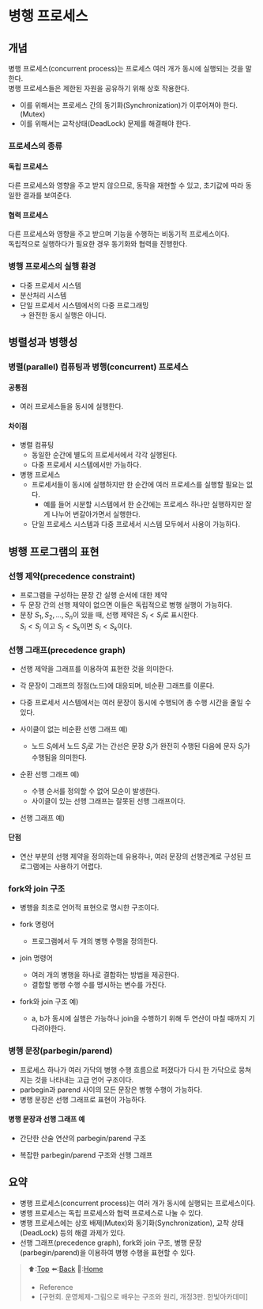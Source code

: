 # 병행 프로세스
## 개념
병행 프로세스(concurrent process)는 프로세스 여러 개가 동시에 실행되는 것을 말한다.  
병행 프로세스들은 제한된 자원을 공유하기 위해 상호 작용한다. 
- 이를 위해서는 프로세스 간의 동기화(Synchronization)가 이루어져야 한다. (Mutex)
- 이를 위해서는 교착상태(DeadLock) 문제를 해결해야 한다. 

### 프로세스의 종류
#### 독립 프로세스
다른 프로세스와 영향을 주고 받지 않으므로, 동작을 재현할 수 있고, 초기값에 따라 동일한 결과를 보여준다.
#### 협력 프로세스
다른 프로세스와 영향을 주고 받으며 기능을 수행하는 비동기적 프로세스이다.  
독립적으로 실행하다가 필요한 경우 동기화와 협력을 진행한다. 

### 병행 프로세스의 실행 환경
- 다중 프로세서 시스템
- 분산처리 시스템
- 단일 프로세서 시스템에서의 다중 프로그래밍  
  → 완전한 동시 실행은 아니다.

## 병렬성과 병행성
### 병렬(parallel) 컴퓨팅과 병행(concurrent) 프로세스
#### 공통점
- 여러 프로세스들을 동시에 실행한다.
#### 차이점
- 병렬 컴퓨팅
  - 동일한 순간에 별도의 프로세서에서 각각 실행된다.
  - 다중 프로세서 시스템에서만 가능하다.
- 병행 프로세스
  - 프로세서들이 동시에 실행하지만 한 순간에 여러 프로세스를 실행할 필요는 없다.
    - 예를 들어 시분할 시스템에서 한 순간에는 프로세스 하나만 실행하지만 잘 게 나누어 번갈아가면서 실행한다.
  - 단일 프로세스 시스템과 다중 프로세서 시스템 모두에서 사용이 가능하다.

## 병행 프로그램의 표현
### 선행 제약(precedence constraint)
- 프로그램을 구성하는 문장 간 실행 순서에 대한 제약
- 두 문장 간의 선행 제약이 없으면 이들은 독립적으로 병행 실행이 가능하다. 
- 문장 $S_1, S_2, ..., S_n$이 있을 때, 선행 제약은 $S_i < S_j$로 표시한다.  
  $S_i < S_j$ 이고 $S_j < S_k$이면 $S_i < S_k$이다.

### 선행 그래프(precedence graph)
- 선행 제약을 그래프를 이용하여 표현한 것을 의미한다.
- 각 문장이 그래프의 정점(노드)에 대응되며, 비순환 그래프를 이룬다.
- 다중 프로세서 시스템에서는 여러 문장이 동시에 수행되어 총 수행 시간을 줄일 수 있다. 
- 사이클이 없는 비순환 선행 그래프 예)
  
  - 노드 $S_i$에서 노드 $S_j$로 가는 간선은 문장 $S_i$가 완전히 수행된 다음에 문자 $S_j$가 수행됨을 의미한다.

- 순환 선행 그래프 예)

  - 수행 순서를 정의할 수 없어 모순이 발생한다.
  - 사이클이 있는 선행 그래프는 잘못된 선행 그래프이다. 

- 선행 그래프 예) 

#### 단점
  - 연산 부분의 선행 제약을 정의하는데 유용하나, 여러 문장의 선행관계로 구성된 프로그램에는 사용하기 어렵다. 

### fork와 join 구조
- 병행을 최초로 언어적 표현으로 명시한 구조이다.
- fork 명령어
  - 프로그램에서 두 개의 병행 수행을 정의한다.
- join 명령어
  - 여러 개의 병행을 하나로 결합하는 방법을 제공한다.
  - 결합할 병행 수행 수를 명시하는 변수를 가진다. 
- fork와 join 구조 예)

  - a, b가 동시에 실행은 가능하나 join을 수행하기 위해 두 연산이 마칠 때까지 기다려야한다. 


### 병행 문장(parbegin/parend)
- 프로세스 하나가 여러 가닥의 병행 수행 흐름으로 퍼졌다가 다시 한 가닥으로 뭉쳐지는 것을 나타내는 고급 언어 구조이다.
- parbegin과 parend 사이의 모든 문장은 병행 수행이 가능하다.
- 병행 문장은 선행 그래프로 표현이 가능하다.

#### 병행 문장과 선행 그래프 예

- 간단한 산술 연산의 parbegin/parend 구조 

- 복잡한 parbegin/parend 구조와 선행 그래프


## 요약
- 병행 프로세스(concurrent process)는 여러 개가 동시에 실행되는 프로세스이다.
- 병행 프로세스는 독립 프로세스와 협력 프로세스로 나눌 수 있다.
- 병행 프로세스에는 상호 배제(Mutex)와 동기화(Synchronization), 교착 상태(DeadLock) 등의 해결 과제가 있다.
- 선행 그래프(precedence graph), fork와 join 구조, 병행 문장(parbegin/parend)을 이용하여 병행 수행을 표현할 수 있다.

> ⬆️:[Top](#병행-프로세스)
> ⬅️:[Back](https://github.com/Minho979/CS_Study/blob/main/README.md#%EF%B8%8F-Operating-System)
> 💁:[Home](https://github.com/Minho979/CS_Study/blob/main/README.md)
> - Reference
> - [구현회. 운영체제-그림으로 배우는 구조와 원리, 개정3판. 한빛아카데미]
